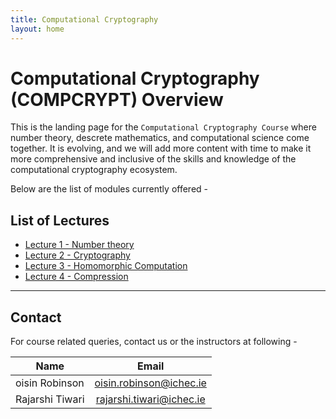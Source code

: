 ```yaml
---
title: Computational Cryptography
layout: home
---
```

# Computational Cryptography (COMPCRYPT) Overview

This is the landing page for the `Computational Cryptography Course` where number theory, descrete mathematics, and computational science come together. It is evolving, and we will add more content with time to make it more comprehensive and inclusive of the skills and knowledge of the computational cryptography ecosystem.


Below are the list of modules currently offered -

## List of Lectures
- [Lecture 1 - Number theory](./number-theory.md)
- [Lecture 2 - Cryptography](./cryptography.md)
- [Lecture 3 - Homomorphic Computation](./homomorphic-computing.md)
- [Lecture 4 - Compression](./compression.md)



---

## Contact
For course related queries, contact us or the instructors at following -

| Name                 | Email                           |
|---                   |:---:                            |
| oisin Robinson       | <oisin.robinson@ichec.ie>       |
| Rajarshi Tiwari      | <rajarshi.tiwari@ichec.ie>      |

